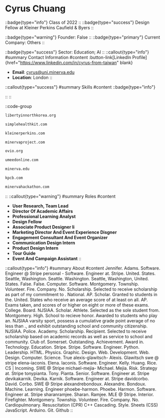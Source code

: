 # Cyrus Chuang
::badge{type="info"}
Class of 2022
::
::badge{type="success"}
Design Fellow at Kleiner Perkins Caufield & Byers
::

::badge{type="warning"}
Founder: False
::
::badge{type="primary"}
Current Company: Others
::

::badge{type="success"}
Sector: Education; AI
::
::callout{type="info"}
#summary
Contact Information
#content
:button-link[LinkedIn Profile]{href="https://www.linkedin.com/in/cyrus-from-taiwan" blank}
- **Email**: cyrus@uni.minerva.edu
- **Location**: London
::

::callout{type="success"}
#summary
Skills
#content
::badge{type="info"}

::
::

::code-group
```bash [Liberty in North Korea]
libertyinnorthkorea.org
```
```bash [Simplehealthkit]
simplehealthkit.com
```
```bash [KPCB]
kleinerperkins.com
```
```bash [Minerva Project]
minervaproject.com
```
```bash [Ovio]
ovio.org
```
```bash [Umeedonline - NGO]
umeedonline.com
```
```bash [Minerva]
minerva.edu
```
```bash [Kleiner Perkins Caufield & Byers]
kpcb.com
```
```bash [Minerva Hackathon]
minervahackathon.com
```
::
::callout{type="warning"}
#summary
Roles
#content
- **User Research, Team Lead**
- **Director Of Academic Affairs**
- **Professional Learning Analyst**
- **Design Fellow**
- **Associate Product Designer Ii**
- **Marketing Director And Event Experience Disgner**
- **Engagement Consultant And Event Organizer**
- **Communication Design Intern**
- **Product Design Intern**
- **Tour Guide**
- **Event And Campaign Assistant**
::

::callout{type="info"}
#summary
About
#content
Jennifer. Adams. Software. Engineer @ Stripe personal - Software. Engineer at. Stripe. United. States. Seattle, Washington. Seattle. Washington. Seattle, Washington, United. States. False. False. Computer. Software. Montgomery. Township. Volunteer. Fire. Company. No. Scholarship. Selected to receive scholarship as part of my commitment to . National. AP. Scholar. Granted to students in the. United. States who receive an average score of at least on all. AP. Exams taken, and scores of or higher on eight or more of these exams. College. Board. NJSIAA. Scholar. Athlete. Selected as the sole student from. Montgomery. High. School to recieve honor. Awarded to students who play an. NJSIAA varsity sport, possess a cumulative grade point average of no less than ., and exhibit outstanding school and community citizenship. NJSIAA. Police. Academy. Scholarship. Recipient. Selected to receive scholarship based on academic records as well as service to school and community. Club of. Somerset. Outstanding. Achievement. Award in. Technology. Education. Stripe. Stripe. Software. Engineer. Python. Leadership. HTML. Physics. Graphic. Design. Web. Development. Web. Design. Computer. Science. True alexis-glawitsch- Alexis. Glawitsch swe @ stripe elena-iaconis. Elena. Iaconis. Software. Engineer. Kelly. Huang. Rice. CS | Incoming. SWE @ Stripe michael-mejia- Michael. Mejia. Risk. Strategy at. Stripe tonypianta. Tony. Pianta. Senior. Software. Engineer at. Stripe devikakarnik. Devika. Karnik. Software. Engineer at. Stripe davidcorbo. David. Corbo. SWE @ Stripe alexandrebondoux. Alexandre. Bondoux. Machine. Learning. Engineer phoebe-harmon. Phoebe. Harmon. Software. Engineer at. Stripe sharanramjee. Sharan. Ramjee. MLE @ Stripe. Interior. Firefighter. Montgomery. Township. Volunteer. Fire. Company. No. Cardiopulmonary. Resuscitation (CPR) C++ Cascading. Style. Sheets (CSS) JavaScript. Arduino. Git. Github
::
